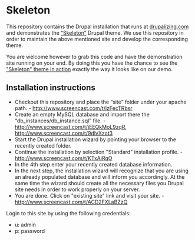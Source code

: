 Skeleton
==============

This repository contains the Drupal installation that runs at [drupalizing.com](http://drupalizing.com) and demonstrates the [“Skeleton”](http://drupal.org/project/skeletontheme) Drupal theme. We use this repository in order to maintain the above mentioned site and develop the corresponding theme. 

You are welcome however to grab this code and have the demonstration site running on your end. By doing this you have the chance to see the ["Skeleton" theme in action](http://demo.drupalizing.com/?theme=skeleton) exactly the way it looks like on our demo.

Installation instructions
--------------
+ Checkout this repository and place the “site” folder under your apache path. - http://www.screencast.com/t/jzFecTRbsr
+ Create an empty MySQL database and import there the “db_instances/db_instance.sql” file. - http://www.screencast.com/t/jEEQkMoL9zqR, http://www.screencast.com/t/9dlvXzot3  
+ Start the Drupal installation wizard by pointing your browser to the recently created folder.
 + Continue the installation by selection "Standard" installation profile. - http://www.screencast.com/t/KTxAiRqO 
 + In the 4th step enter your recently created database information.
 + In the next step, the installation wizard will recognize that you are using an already populated database and will inform you accordingly. At the same time the wizard should create all the necessary files you Drupal site needs in order to work properly on your server.
 + You are done. Click on "existing site" link and visit your site. - http://www.screencast.com/t/ACD2FXLaBZzQ 

Login to this site by using the following credentials:
- u: admin
- p: password